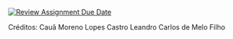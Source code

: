 [![Review Assignment Due Date](https://classroom.github.com/assets/deadline-readme-button-24ddc0f5d75046c5622901739e7c5dd533143b0c8e959d652212380cedb1ea36.svg)](https://classroom.github.com/a/DYWUa3PC)

Créditos:
Cauã Moreno Lopes Castro
Leandro Carlos de Melo Filho
